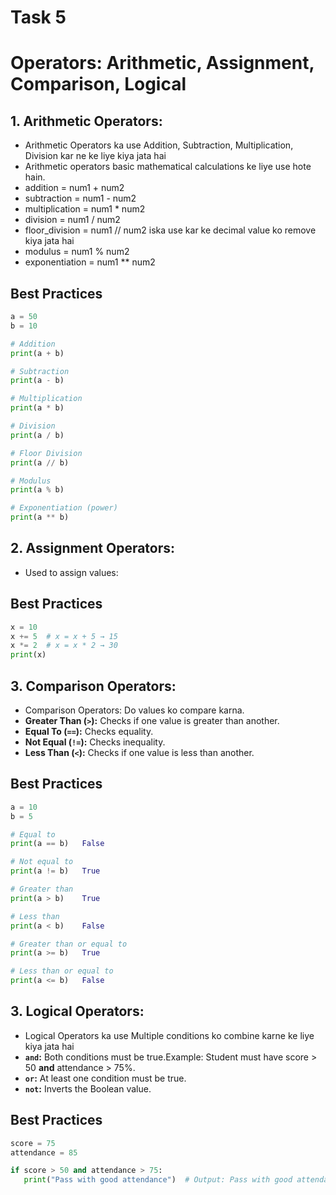 # Task 5
# Operators: Arithmetic, Assignment, Comparison, Logical
## 1. **Arithmetic Operators:**
-  Arithmetic Operators ka use Addition, Subtraction, Multiplication, Division kar ne ke liye kiya jata hai
- Arithmetic operators basic mathematical calculations ke liye use hote hain.
- addition = num1 + num2         
- subtraction = num1 - num2      
- multiplication = num1 * num2   
- division = num1 / num2         
- floor_division = num1 // num2 iska use kar ke decimal value ko remove kiya jata hai 
- modulus = num1 % num2          
- exponentiation = num1 ** num2
 ## Best Practices
  ```python
a = 50
b = 10

# Addition
print(a + b)  

# Subtraction
print(a - b)

# Multiplication
print(a * b)  

# Division 
print(a / b)  

# Floor Division 
print(a // b)  

# Modulus 
print(a % b)  

# Exponentiation (power)
print(a ** b) 
```
## 2. Assignment Operators:
- Used to assign values:
## Best Practices
```python
x = 10
x += 5  # x = x + 5 → 15
x *= 2  # x = x * 2 → 30
print(x)
```
 ## 3. **Comparison Operators:**
 -  Comparison Operators: Do values ko compare karna.
 - **Greater Than (`>`):** Checks if one value is greater than another.
  - **Equal To (`==`):** Checks equality.
 - **Not Equal (`!=`):** Checks inequality.
- **Less Than (`<`):** Checks if one value is less than another.
## Best Practices
```python
a = 10
b = 5

# Equal to
print(a == b)   False

# Not equal to
print(a != b)   True

# Greater than
print(a > b)    True

# Less than
print(a < b)    False

# Greater than or equal to
print(a >= b)   True

# Less than or equal to
print(a <= b)   False
```

## 3. **Logical Operators:**
-  Logical Operators ka use Multiple conditions ko combine karne ke liye kiya jata hai
- **`and`:** Both conditions must be true.Example: Student must have score > 50 **and** attendance > 75%.
 - **`or`:** At least one condition must be true.
 - **`not`:** Inverts the Boolean value.
 ## Best Practices
 ```python
score = 75
attendance = 85

if score > 50 and attendance > 75:
    print("Pass with good attendance")  # Output: Pass with good attendance